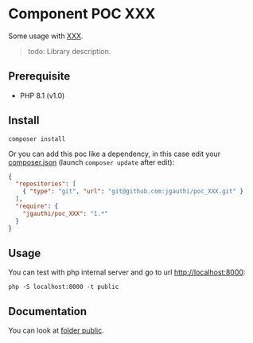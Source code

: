# Component POC XXX
Some usage with [XXX](url).

> todo: Library description.

## Prerequisite
* PHP 8.1 (v1.0)

## Install
`composer install`

Or you can add this poc like a dependency, in this case edit your [composer.json](https://getcomposer.org) (launch `composer update` after edit):
```json
{
  "repositories": [
    { "type": "git", "url": "git@github.com:jgauthi/poc_XXX.git" }
  ],
  "require": {
    "jgauthi/poc_XXX": "1.*"
  }
}
```

## Usage
You can test with php internal server and go to url <http://localhost:8000>:

```shell script
php -S localhost:8000 -t public
```


## Documentation
You can look at [folder public](public).

